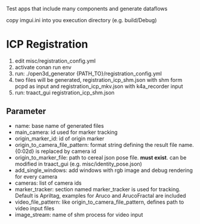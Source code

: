 Test apps that include many components and generate dataflows

copy imgui.ini into you execution directory (e.g. build/Debug)

# ICP Registration

1. edit misc/registration_config.yml
2. activate conan run env
3. run: ./open3d_generator {PATH_TO}/registration_config.yml
4. two files will be generated, registration_icp_shm.json with shm form pcpd as input and registration_icp_mkv.json with k4a_recorder input 
5. run: traact_gui registration_icp_shm.json

## Parameter

- name: base name of generated files
- main_camera: id used for marker tracking  
- origin_marker_id: id of origin marker
- origin_to_camera_file_pattern: format string defining the result file name. {0:02d} is replaced by camera id
- origin_to_marker_file: path to cereal json pose file. **must exist**. can be modified in traact_gui (e.g. misc/identity_pose.json)
- add_single_windows: add windows with rgb image and debug rendering for every camera 
- cameras: list of camera ids
- marker_tracker: section named marker_tracker is used for tracking. Default is Apriltag, examples for Aruco and ArucoFractal are included 
- video_file_pattern: like origin_to_camera_file_pattern, defines path to video input files
- image_stream: name of shm process for video input


